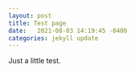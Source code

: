 ```yaml
---
layout: post
title: Test page
date:   2021-08-03 14:19:45 -0400
categories: jekyll update
---
```


Just a little test.
